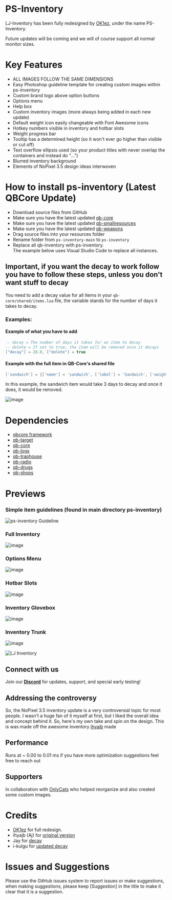 # PS-Inventory

LJ-Inventory has been fully redesigned by [OK1ez](https://github.com/OK1ez), under the name PS-Inventory.

Future updates will be coming and we will of course support all normal monitor sizes.

# Key Features

* ALL IMAGES FOLLOW THE SAME DIMENSIONS
* Easy Photoshop guideline template for creating custom images within ps-inventory
* Custom brand logo above option buttons
* Options menu
* Help box 
* Custom inventory images (more always being added in each new update)
* Default weight icon easily changeable with Font Awesome icons
* Hotkey numbers visible in inventory and hotbar slots
* Weight progress bar
* Tooltip has a determined height (so it won't ever go higher than visible or cut off)
* Text overflow ellipsis used (so your product titles with never overlap the containers and instead do "...")
* Blurred inventory background
* Elements of NoPixel 3.5 design ideas interwoven

# How to install ps-inventory (Latest QBCore Update)

* Download source files from GitHub
* Make sure you have the latest updated [qb-core](https://github.com/qbcore-framework/qb-core)
* Make sure you have the latest updated [qb-smallresources](https://github.com/qbcore-framework/qb-smallresources)
* Make sure you have the latest updated [qb-weapons](https://github.com/qbcore-framework/qb-weapons)
* Drag source files into your resources folder
* Rename folder from `ps-inventory-main` to `ps-inventory`
* Replace all qb-inventory with ps-inventory.<br>The example below uses Visual Studio Code to replace all instances.

## Important, if you want the decay to work follow you have to follow these steps, unless you don't want stuff to decay

You need to add a decay value for all items in your `qb-core/shared/items.lua` file, the variable stands for the number of days it takes to decay.

### Examples:

#### Example of what you have to add

```lua
-- decay = The number of days it takes for an item to decay
-- delete = If set to true, the item will be removed once it decays
["decay"] = 28.0, ["delete"] = true
```

#### Example with the full item in QB-Core's shared file

```lua
['sandwich'] = {['name'] = 'sandwich', ['label'] = 'Sandwich', ['weight'] = 200, ['type'] = 'item', ['image'] = 'sandwich.png', ['unique'] = false, ['useable'] = true, ['shouldClose'] = true,	['combinable'] = nil, ['description'] = 'Nice bread for your stomach', ["decay"] = 3.0, ["delete"] = true},
```

In this example, the sandwich item would take 3 days to decay and once it does, it would be removed.

![image](https://github.com/Z3rio/ps-inventory/assets/54480523/00fa21a5-4be2-443f-aff2-4b3202b662dc)

# Dependencies

* [qbcore framework](https://github.com/qbcore-framework)
* [qb-target](https://github.com/BerkieBb/qb-target)
* [qb-core](https://github.com/qbcore-framework/qb-core)
* [qb-logs](https://github.com/qbcore-framework/qb-logs)
* [qb-traphouse](https://github.com/qbcore-framework/qb-traphouse)
* [qb-radio](https://github.com/qbcore-framework/qb-radio)
* [qb-drugs](https://github.com/qbcore-framework/qb-drugs)
* [qb-shops](https://github.com/qbcore-framework/qb-shops)

# Previews

### Simple item guidelines (found in main directory ps-inventory)

![ps-inventory Guideline](https://user-images.githubusercontent.com/91661118/146315681-c67f542d-e2bc-43ca-9957-7f1971b84268.png)

### Full Inventory

![image](https://github.com/Project-Sloth/ps-inventory/assets/82112471/fda2588d-e468-4fd5-8bf5-2f584f059609)

### Options Menu

![image](https://github.com/Project-Sloth/ps-inventory/assets/82112471/1782f97a-27e6-441b-90a1-ff150cd846e2)

### Hotbar Slots

![image](https://github.com/Project-Sloth/ps-inventory/assets/82112471/c0a77f4a-f482-42f5-a5da-1f3571d14130)

### Inventory Glovebox

![image](https://github.com/Project-Sloth/ps-inventory/assets/82112471/432f8c79-1a9f-44d1-8062-50b596194752)

### Inventory Trunk

![image](https://github.com/Project-Sloth/ps-inventory/assets/82112471/f9c78e49-ec51-4d55-9ac0-b7058951d31a)

![LJ Inventory](https://user-images.githubusercontent.com/91661118/146313051-665337bf-ed92-4ed0-bbb9-6ee9613f670d.png)

## Connect with us

Join our [**Discord**](https://discord.gg/projectsloth) for updates, support, and special early testing!

## Addressing the controversy

So, the NoPixel 3.5 inventory update is a very controversial topic for most people. I wasn't a huge fan of it myself at first, but I liked the overall idea and concept behind it. So, here's my own take and spin on the design. This is was made off the awesome inventory [ihyajb](https://github.com/ihyajb) made

## Performance

Runs at ~ 0.00 to 0.01 ms if you have more optimization suggestions feel free to reach out

## Supporters

In collaboration with [OnlyCats](https://github.com/onlycats) who helped reorganize and also created some custom images.

# Credits

* [OK1ez](https://github.com/OK1ez) for full redesign. 
* ihyajb (Aj) for [original version](https://github.com/ihyajb/aj-inventory)
* Jay for [decay](https://github.com/tnj-development/inventory)
* i-kulgu for [updated decay](https://github.com/i-kulgu/qb-inventory-decay)

# Issues and Suggestions

Please use the GitHub issues system to report issues or make suggestions, when making suggestions, please keep [Suggestion] in the title to make it clear that it is a suggestion.
